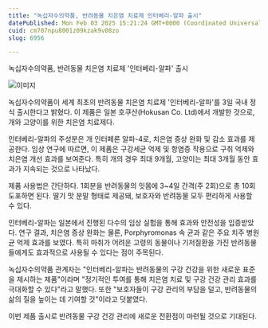 ```yaml
---
title: "녹십자수의약품, 반려동물 치은염 치료제 인터베리-알파 출시"
datePublished: Mon Feb 03 2025 15:21:24 GMT+0000 (Coordinated Universal Time)
cuid: cm707npu8001z09kzak9v08zo
slug: 6956

---
```



녹십자수의약품, 반려동물 치은염 치료제 '인터베리-알파' 출시

![이미지](https://cdn.hashnode.com/res/hashnode/image/upload/v1739261948374/d150a1af-a367-418f-9f2c-f5b128c53e45.jpeg)

녹십자수의약품이 세계 최초의 반려동물 치은염 치료제 '인터베리-알파'를 3일 국내 정식 출시한다고 밝혔다. 이 제품은 일본 호쿠산(Hokusan Co. Ltd)에서 개발한 것으로, 개와 고양이를 위한 치은염 치료제다.

인터베리-알파의 주성분은 개 인터페론 알파-4로, 치은염 증상 완화 및 감소 효과를 제공한다. 임상 연구에 따르면, 이 제품은 구강세균 억제 및 항염증 작용으로 구취 억제와 치은염 개선 효과를 보여준다. 특히 개의 경우 최대 9개월, 고양이는 최대 3개월 동안 효과가 지속되는 것으로 나타났다.

제품 사용법은 간단하다. 1회분을 반려동물의 잇몸에 3~4일 간격(주 2회)으로 총 10회 도포하면 된다. 딸기 맛 분말 형태로 제공돼, 보호자와 반려동물 모두 편리하게 사용할 수 있다.

인터베리-알파는 일본에서 진행된 다수의 임상 실험을 통해 효과와 안전성을 입증받았다. 연구 결과, 치은염 증상 완화는 물론, Porphyromonas 속 균과 같은 주요 치주 병원균 억제 효과를 보였다. 특히 마취가 어려운 고령의 동물이나 기저질환을 가진 반려동물들에게도 효과적으로 사용될 수 있다는 점이 주목된다.

녹십자수의약품 관계자는 "인터베리-알파는 반려동물의 구강 건강을 위한 새로운 표준을 제시하는 제품"이라며 "정기적인 투여를 통해 치은염 치료 및 구강 건강 관리 효과를 극대화할 수 있다"라고 말했다. 또한 "보호자들이 구강 관리의 부담을 덜고, 반려동물의 삶의 질을 높이는 데 기여할 것"이라고 덧붙였다.

이번 제품 출시로 반려동물 구강 건강 관리에 새로운 전환점이 마련될 것으로 기대된다.